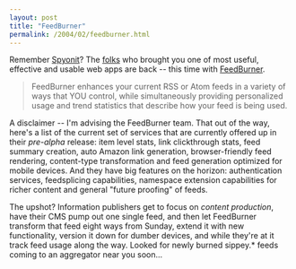 ```yaml
---
layout: post
title: "FeedBurner"
permalink: /2004/02/feedburner.html
---
```


<p>Remember <a href="http://www.theobvious.com/archive/1999/12/27.html">Spyonit</a>?  The <a href="http://www.burningdoor.com/bios.html">folks</a> who brought you one of most useful, effective and usable web apps are back -- this time with <a href="http://www.feedburner.com/">FeedBurner</a>.</p>

<blockquote>FeedBurner enhances your current RSS or Atom feeds in a variety of ways that YOU control, while simultaneously providing personalized usage and trend statistics that describe how your feed is being used.</blockquote>

<p>A disclaimer -- I'm advising the FeedBurner team.  That out of the way, here's a list of the current set of services that are currently offered up in their <i>pre-alpha</i> release:  item level stats, link clickthrough stats, feed summary creation, auto Amazon link generation, browser-friendly feed rendering, content-type transformation and feed generation optimized for mobile devices.  And they have big features on the horizon:  authentication services, feedsplicing capabilities, namespace extension capabilities for richer content and general "future proofing" of feeds.</p>

<p>The upshot?  Information publishers get to focus on <i>content production</i>, have their CMS pump out one single feed, and then let FeedBurner transform that feed eight ways from Sunday, extend it with new functionality, version it down for dumber devices, and while they're at it track feed usage along the way.  Looked for newly burned sippey.* feeds coming to an aggregator near you soon...</p>


